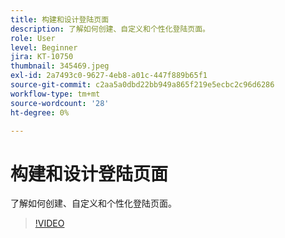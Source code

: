 ```yaml
---
title: 构建和设计登陆页面
description: 了解如何创建、自定义和个性化登陆页面。
role: User
level: Beginner
jira: KT-10750
thumbnail: 345469.jpeg
exl-id: 2a7493c0-9627-4eb8-a01c-447f889b65f1
source-git-commit: c2aa5a0dbd22bb949a865f219e5ecbc2c96d6286
workflow-type: tm+mt
source-wordcount: '28'
ht-degree: 0%

---
```


# 构建和设计登陆页面

了解如何创建、自定义和个性化登陆页面。

>[!VIDEO](https://video.tv.adobe.com/v/345469/?quality=12&learn=on)
